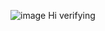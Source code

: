 ![image](https://github.com/user-attachments/assets/09b9df71-1fbf-43d5-aafa-57ccc26995e0)
Hi verifying

